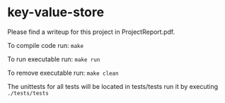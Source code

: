 # key-value-store

Please find a writeup for this project in ProjectReport.pdf.

To compile code run: `make`

To run executable run: `make run`

To remove executable run: `make clean`

The unittests for all tests will be located in tests/tests run it by executing `./tests/tests`

